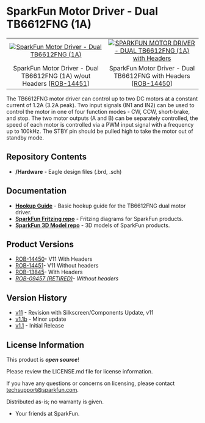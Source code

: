 SparkFun Motor Driver - Dual TB6612FNG (1A)
========================================

<table class="table table-hover table-striped table-bordered">
  <tr align="center">
   <td><a href="https://cdn.sparkfun.com/assets/parts/1/2/4/8/4/14451-01.jpg"><img src="https://cdn.sparkfun.com/assets/parts/1/2/4/8/4/14451-01.jpg" alt="SparkFun Motor Driver - Dual TB6612FNG (1A)"></a></td>
   <td><a href="https://cdn.sparkfun.com/assets/parts/1/2/4/8/2/14450a-01.jpg"><img src="https://cdn.sparkfun.com/assets/parts/1/2/4/8/2/14450a-01.jpg" alt="SPARKFUN MOTOR DRIVER - DUAL TB6612FNG (1A) with Headers"></a></td>
  </tr>
  <tr align="center">
    <td>SparkFun Motor Driver - Dual TB6612FNG (1A) w/out Headers [<a href="https://www.sparkfun.com/products/14451">ROB-14451</a>]</td>
    <td>SparkFun Motor Driver - Dual TB6612FNG with Headers [<a href="https://www.sparkfun.com/products/14450">ROB-14450</a>]</td>
  </tr>
</table>

The TB6612FNG motor driver can control up to two DC motors at a constant current of 1.2A (3.2A peak). Two input signals (IN1 and IN2) can be used to control the motor in one of four function modes - CW, CCW, short-brake, and stop. The two motor outputs (A and B) can be separately controlled, the speed of each motor is controlled via a PWM input signal with a frequency up to 100kHz. The STBY pin should be pulled high to take the motor out of standby mode.

Repository Contents
-------------------

* **/Hardware** - Eagle design files (.brd, .sch)

Documentation
--------------

* **[Hookup Guide](https://learn.sparkfun.com/tutorials/tb6612fng-hookup-guide)** - Basic hookup guide for the TB6612FNG dual motor driver.
* **[SparkFun Fritzing repo](https://github.com/sparkfun/Fritzing_Parts)** - Fritzing diagrams for SparkFun products.
* **[SparkFun 3D Model repo](https://github.com/sparkfun/3D_Models)** - 3D models of SparkFun products. 

Product Versions
----------------
* [ROB-14450](https://www.sparkfun.com/products/14450)- V11 With Headers
* [ROB-14451](https://www.sparkfun.com/products/14451)- V11 Without headers
* [ROB-13845](https://www.sparkfun.com/products/13845)- With Headers
* *[ROB-09457 (RETIRED)](https://www.sparkfun.com/products/retired/9457)- Without headers*

Version History
---------------
* [v11](https://github.com/sparkfun/Motor_Driver-Dual_TB6612FNG/releases/tag/V_11) - Revision with Silkscreen/Components Update, v11
* [v1.1b](https://github.com/sparkfun/Motor_Driver-Dual_TB6612FNG/releases/tag/V_1.1b) - Minor update
* [v1.1](https://github.com/sparkfun/Motor_Driver-Dual_TB6612FNG/releases/tag/V_1.1) - Initial Release 

License Information
-------------------

This product is _**open source**_! 

Please review the LICENSE.md file for license information. 

If you have any questions or concerns on licensing, please contact techsupport@sparkfun.com.

Distributed as-is; no warranty is given.

- Your friends at SparkFun.

_<COLLABORATION CREDIT>_

